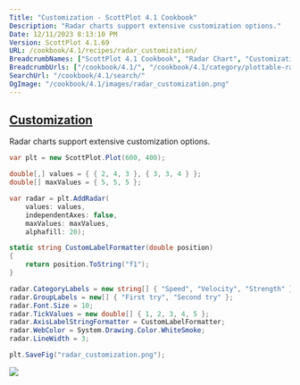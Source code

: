 ```yaml
---
Title: "Customization - ScottPlot 4.1 Cookbook"
Description: "Radar charts support extensive customization options."
Date: 12/11/2023 8:13:10 PM
Version: ScottPlot 4.1.69
URL: /cookbook/4.1/recipes/radar_customization/
BreadcrumbNames: ["ScottPlot 4.1 Cookbook", "Radar Chart", "Customization"]
BreadcrumbUrls: ["/cookbook/4.1/", "/cookbook/4.1/category/plottable-radar", "/cookbook/4.1/recipes/radar_customization/"]
SearchUrl: "/cookbook/4.1/search/"
OgImage: "/cookbook/4.1/images/radar_customization.png"
---
```


<h2><a id='customization' href='/cookbook/4.1/recipes/radar_customization/'>Customization</a></h2>

Radar charts support extensive customization options.

```cs
var plt = new ScottPlot.Plot(600, 400);

double[,] values = { { 2, 4, 3 }, { 3, 3, 4 } };
double[] maxValues = { 5, 5, 5 };

var radar = plt.AddRadar(
    values: values,
    independentAxes: false,
    maxValues: maxValues,
    alphafill: 20);

static string CustomLabelFormatter(double position)
{
    return position.ToString("f1");
}

radar.CategoryLabels = new string[] { "Speed", "Velocity", "Strength" };
radar.GroupLabels = new[] { "First try", "Second try" };
radar.Font.Size = 10;
radar.TickValues = new double[] { 1, 2, 3, 4, 5 };
radar.AxisLabelStringFormatter = CustomLabelFormatter;
radar.WebColor = System.Drawing.Color.WhiteSmoke;
radar.LineWidth = 3;

plt.SaveFig("radar_customization.png");
```

<img src='../../images/radar_customization.png' class='d-block mx-auto my-5' />



